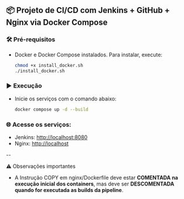 ## 📦 Projeto de CI/CD com Jenkins + GitHub + Nginx via Docker Compose

### 🛠️ Pré-requisitos
- Docker e Docker Compose instalados. Para instalar, execute:
  ```bash
  chmod +x install_docker.sh
  ./install_docker.sh
  ```

### ▶️ Execução
- Inicie os serviços com o comando abaixo:
  ```bash
  docker compose up -d --build
  ```

### 🌐 Acesse os serviços:
- Jenkins: [http://localhost:8080](http://localhost:8080)
- Nginx: [http://localhost](http://localhost)

--

⚠️ Observações importantes
- A Instrução COPY em nginx/Dockerfile deve estar **COMENTADA na execução inicial dos containers**, mas deve ser **DESCOMENTADA quando for executada as builds da pipeline**.

